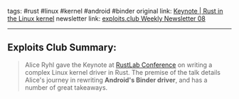 tags: #rust #linux #kernel #android #binder
original link: [Keynote | Rust in the Linux kernel](https://www.youtube.com/watch?v=CEznkXjYFb4&t=1s&ab_channel=RustLabConference&ref=blog.exploits.club) 
newsletter link: [exploits.club Weekly Newsletter 08](https://blog.exploits.club/exploits-club-weekly-newsletter-08/)  

---
## Exploits Club Summary:
> Alice Ryhl gave the Keynote at [RustLab Conference](https://rustlab.it/?ref=blog.exploits.club) on writing a complex Linux kernel driver in Rust. The premise of the talk details Alice's journey in rewriting **Android's Binder driver**, and has a number of great takeaways.